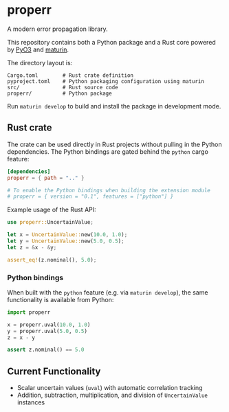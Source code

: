 # properr

A modern error propagation library.

This repository contains both a Python package and a Rust core powered by [PyO3](https://pyo3.rs/) and [maturin](https://github.com/PyO3/maturin).

The directory layout is:

```
Cargo.toml        # Rust crate definition
pyproject.toml    # Python packaging configuration using maturin
src/              # Rust source code
properr/          # Python package
```

Run `maturin develop` to build and install the package in development mode.

## Rust crate

The crate can be used directly in Rust projects without pulling in the Python
dependencies. The Python bindings are gated behind the `python` cargo feature:

```toml
[dependencies]
properr = { path = ".." }

# To enable the Python bindings when building the extension module
# properr = { version = "0.1", features = ["python"] }
```

Example usage of the Rust API:

```rust
use properr::UncertainValue;

let x = UncertainValue::new(10.0, 1.0);
let y = UncertainValue::new(5.0, 0.5);
let z = &x - &y;

assert_eq!(z.nominal(), 5.0);
```

### Python bindings

When built with the `python` feature (e.g. via `maturin develop`), the same
functionality is available from Python:

```python
import properr

x = properr.uval(10.0, 1.0)
y = properr.uval(5.0, 0.5)
z = x - y

assert z.nominal() == 5.0
```

## Current Functionality

- Scalar uncertain values (`uval`) with automatic correlation tracking
- Addition, subtraction, multiplication, and division of `UncertainValue` instances
